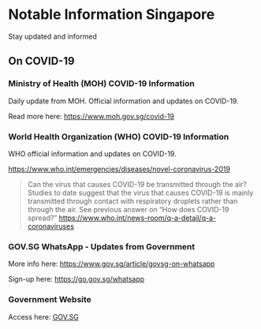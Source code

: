# Notable Information Singapore
Stay updated and informed


## On COVID-19

### Ministry of Health (MOH) COVID-19 Information
Daily update from MOH. Official information and updates on COVID-19.

Read more here: <https://www.moh.gov.sg/covid-19>

### World Health Organization (WHO) COVID-19 Information
WHO official information and updates on COVID-19.

<https://www.who.int/emergencies/diseases/novel-coronavirus-2019>


>Can the virus that causes COVID-19 be transmitted through the air?
Studies to date suggest that the virus that causes COVID-19 is mainly transmitted through contact with respiratory droplets rather than through the air.  See previous answer on “How does COVID-19 spread?”
<https://www.who.int/news-room/q-a-detail/q-a-coronaviruses>

### GOV.SG WhatsApp - Updates from Government

More info here: <https://www.gov.sg/article/govsg-on-whatsapp>

Sign-up here: <https://go.gov.sg/whatsapp>

### Government Website
Access here: [GOV.SG](https://www.gov.sg)
